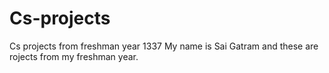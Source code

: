 # Cs-projects
Cs projects from freshman year 1337
My name is Sai Gatram and these are rojects from my freshman year.
